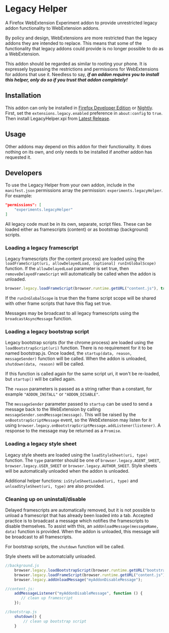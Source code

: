 # Legacy Helper
A Firefox WebExtension Experiment addon to provide unrestricted legacy addon functionality to WebExtension addons.

By policy and design, WebExtensions are more restricted than the legacy addons they are intended to replace. This means that some of the functionality that legacy addons could provide is no longer possible to do as a WebExtension.

This addon should be regarded as similar to rooting your phone. It is expressely bypassing the restrictions and permissions for WebExtensions for addons that use it. Needless to say, **_if an addon requires you to install this helper, only do so if you trust that addon completely!_**

## Installation
This addon can only be installed in [Firefox Developer Edition](https://developer.mozilla.org/en-US/Firefox/Developer_Edition) or [Nightly](https://nightly.mozilla.org/). First, set the `extensions.legacy.enabled` preference in `about:config` to `true`. Then install LegacyHelper.xpi from [Latest Release](https://github.com/AlexVallat/LegacyHelper/releases/latest).

## Usage
Other addons may depend on this addon for their functionality. It does nothing on its own, and only needs to be installed if another addon has requested it.

## Developers
To use the Legacy Helper from your own addon, include in the `manifest.json` permissions array the permission: `experiments.legacyHelper`. For example:

```JSON
"permissions": [
	"experiments.legacyHelper"
]
```


All legacy code must be in its own, separate, script files. These can be loaded either as framescripts (content) or as bootstrap (background) scripts.

### Loading a legacy framescript
Legacy framescripts (for the content process) are loaded using the `loadFrameScript(uri, allowDelayedLoad, [optional] runInGlobalScope)` function. If the `allowDelayedLoad` parameter is set true, then `removeDelayedFrameScript` will automatically be called when the addon is unloaded.

```JavaScript
browser.legacy.loadFrameScript(browser.runtime.getURL("content.js"), true);
```

If the `runInGlobalScope` is true then the frame script scope will be shared with other frame scripts that have this flag set true.

Messages may be broadcast to all legacy framescripts using the `broadcastAsyncMessage` function.

### Loading a legacy bootstrap script
Legacy bootstrap scripts (for the chrome process) are loaded using the `loadBootstrapScript(uri)` function. There is no requirement for it to be named bootstrap.js. Once loaded, the `startup(data, reason, messageSender)` function will be called. When the addon is unloaded, `shutdown(data, reason)` will be called.

If this function is called again for the same script uri, it won't be re-loaded, but `startup()` will be called again.

The `reason` parameters is passed as a string rather than a constant, for example `"ADDON_INSTALL"` or `"ADDON_DISABLE"`.

The `messageSender` parameter passed to `startup` can be used to send a message back to the WebExtension by calling `messageSender.sendMessage(message)`. This will be raised by the `onBootstrapScriptMessage` event, so the WebExtension may listen for it using `browser.legacy.onBootstrapScriptMessage.addListener(listener)`. A response to the message may be returned as a `Promise`.

### Loading a legacy style sheet
Legacy style sheets are loaded using the  `loadStyleSheet(uri, type)` function. The `type` paramter should be one of `browser.legacy.AGENT_SHEET`, `browser.legacy.USER_SHEET` or `browser.legacy.AUTHOR_SHEET`. Style sheets will be automatically unloaded when the addon is unloaded.

Additional helper functions: `isStyleSheetLoaded(uri, type)` and `unloadStyleSheet(uri, type)` are also provided.

### Cleaning up on uninstall/disable
Delayed framescripts are automatically removed, but it is not possible to unload a framescript that has already been loaded into a tab. Accepted practice is to broadcast a message which notifies the framescripts to disable themselves. To assist with this, an `addUnloadMessage(messageName, data)` function is provided. When the addon is unloaded, this message will be broadcast to all framescripts.

For bootstrap scripts, the `shutdown` function will be called.

Style sheets will be automatcially unloaded.

```JavaScript
//background.js
    browser.legacy.loadBootstrapScript(browser.runtime.getURL("bootstrap.js"));
    browser.legacy.loadFrameScript(browser.runtime.getURL("content.js"), true);    
    browser.legacy.addUnloadMessage("myAddonDisableMessage");

//content.js:
    addMessageListener("myAddonDisableMessage", function () {
       // clean up framescript 
    });

//bootstrap.js
    shutdown() {
        // clean up bootstrap script
    }
```
